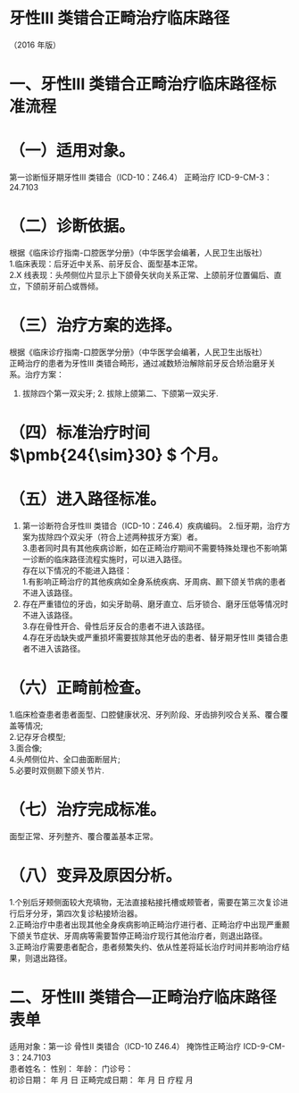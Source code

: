 # 牙性III 类错合正畸治疗临床路径  
（2016 年版）  
# 一、牙性III 类错合正畸治疗临床路径标准流程  
# （一）适用对象。  
第一诊断恒牙期牙性III 类错合（ICD-10：Z46.4） 正畸治疗 ICD-9-CM-3：24.7103  
# （二）诊断依据。  
根据《临床诊疗指南-口腔医学分册》（中华医学会编著，人民卫生出版社）  
1.临床表现：后牙近中关系、前牙反合、面型基本正常。  
2.X 线表现：头颅侧位片显示上下颌骨矢状向关系正常、上颌前牙位置偏后、直立，下颌前牙前凸或唇倾。  
# （三）治疗方案的选择。  
根据《临床诊疗指南-口腔医学分册》（中华医学会编著，人民卫生出版社）  
正畸治疗的患者为牙性III 类错合畸形，通过减数矫治解除前牙反合矫治磨牙关系。治疗方案：  
1. 拔除四个第一双尖牙; 2. 拔除上颌第二、下颌第一双尖牙.  
# （四）标准治疗时间 $\pmb{24{\sim}30} $ 个月。  
# （五）进入路径标准。  
1. 第一诊断符合牙性III 类错合（ICD-10：Z46.4）疾病编码。 2.恒牙期，治疗方案为拔除四个双尖牙（符合上述两种拔牙方案）者。  
3.患者同时具有其他疾病诊断，如在正畸治疗期间不需要特殊处理也不影响第一诊断的临床路径流程实施时，可以进入路径。  
存在以下情况的不能进入路径：  
1.有影响正畸治疗的其他疾病如全身系统疾病、牙周病、颞下颌关节病的患者不进入该路径。  
2. 存在严重错位的牙齿，如尖牙助萌、磨牙直立、后牙锁合、磨牙压低等情况时不进入该路径。  
3.存在骨性开合、骨性后牙反合的患者不进入该路径。  
4.存在牙齿缺失或严重损坏需要拔除其他牙齿的患者、替牙期牙性III 类错合患者不进入该路径。  
# （六）正畸前检查。  
1.临床检查患者患者面型、口腔健康状况、牙列阶段、牙齿排列咬合关系、覆合覆盖等情况;  
2.记存牙合模型;  
3.面合像;  
4.头颅侧位片、全口曲面断层片;  
5.必要时双侧颞下颌关节片.  
# （七）治疗完成标准。  
面型正常、牙列整齐、覆合覆盖基本正常。  
# （八）变异及原因分析。  
1.个别后牙颊侧面较大充填物，无法直接粘接托槽或颊管者，需要在第三次复诊进行后牙分牙，第四次复诊粘接矫治器。  
2.正畸治疗中患者出现其他全身疾病影响正畸治疗进行者、正畸治疗中出现严重颞下颌关节症状、牙周病等需要暂停正畸治疗现行其他治疗者，则退出路径。  
3.正畸治疗需要患者配合，患者频繁失约、依从性差将延长治疗时间并影响治疗结果，则退出路径。  
# 二、牙性III 类错合—正畸治疗临床路径表单  
适用对象：第一诊 骨性II 类错合（ICD-10 Z46.4） 掩饰性正畸治疗 ICD-9-CM-3：24.7103  
患者姓名：               性别：    年龄：      门诊号：  
初诊日期：     年 月 日     正畸完成日期：     年 月 日      疗程    月  
